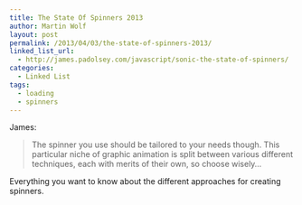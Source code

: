 ```yaml
---
title: The State Of Spinners 2013
author: Martin Wolf
layout: post
permalink: /2013/04/03/the-state-of-spinners-2013/
linked_list_url:
  - http://james.padolsey.com/javascript/sonic-the-state-of-spinners/
categories:
  - Linked List
tags:
  - loading
  - spinners
---
```

<p class="linked-list-quote-author">
  James:
</p>

> The spinner you use should be tailored to your needs though. This particular niche of graphic animation is split between various different techniques, each with merits of their own, so choose wisely…

Everything you want to know about the different approaches for creating spinners.